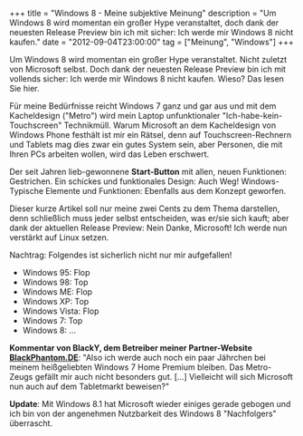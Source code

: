 +++
title       = "Windows 8 - Meine subjektive Meinung"
description = "Um Windows 8 wird momentan ein großer Hype veranstaltet, doch dank der neuesten Release Preview bin ich mit sicher: Ich werde mir Windows 8 nicht kaufen."
date        = "2012-09-04T23:00:00"
tag         = ["Meinung", "Windows"]
+++

Um Windows 8 wird momentan ein großer Hype veranstaltet. Nicht zuletzt von Microsoft selbst. Doch dank der neuesten Release Preview bin ich mit vollends sicher: Ich werde mir Windows 8 nicht kaufen. Wieso? Das lesen Sie hier.

<!--more-->

Für meine Bedürfnisse reicht Windows 7 ganz und gar aus und mit dem Kacheldesign ("Metro") wird mein Laptop unfunktionaler "Ich-habe-kein-Touchscreen" Technikmüll. Warum Microsoft an dem Kacheldesign von Windows Phone festhält ist mir ein Rätsel, denn auf Touchscreen-Rechnern und Tablets mag dies zwar ein gutes System sein, aber Personen, die mit Ihren PCs arbeiten wollen, wird das Leben erschwert.

Der seit Jahren lieb-gewonnene **Start-Button** mit allen, neuen Funktionen: Gestrichen. Ein schickes und funktionales Design: Auch Weg! Windows-Typische Elemente und Funktionen: Ebenfalls aus dem Konzept geworfen.

Dieser kurze Artikel soll nur meine zwei Cents zu dem Thema darstellen, denn schließlich muss jeder selbst entscheiden, was er/sie sich kauft; aber dank der aktuellen Release Preview: Nein Danke, Microsoft!
Ich werde nun verstärkt auf Linux setzen.

Nachtrag: Folgendes ist sicherlich nicht nur mir aufgefallen!

* Windows 95: Flop
* Windows 98: Top
* Windows ME: Flop
* Windows XP: Top
* Windows Vista: Flop
* Windows 7: Top
* Windows 8: ...

**Kommentar von BlackY, dem Betreiber meiner Partner-Website [BlackPhantom.DE](http://blackphantom.de)**: "Also ich werde auch noch ein paar Jährchen bei meinem heißgeliebten Windows 7 Home Premium bleiben. Das Metro-Zeugs gefällt mir auch nicht besonders gut. [...] Vielleicht will sich Microsoft nun auch auf dem Tabletmarkt beweisen?"

**Update**: Mit Windows 8.1 hat Microsoft wieder einiges gerade gebogen und ich bin von der angenehmen Nutzbarkeit des Windows 8 "Nachfolgers" überrascht.
